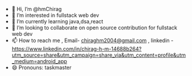 - 👋 Hi, I’m @hmChirag
- 👀 I’m interested in fullstack web dev
- 🌱 I’m currently learning java,dsa,react
- 💞️ I’m looking to collaborate on open source contribution for fullstack web dev
- 📫 How to reach me , Email- chiraghm2004@gmail.com , linkedin - https://www.linkedin.com/in/chirag-h-m-14688b264?utm_source=share&utm_campaign=share_via&utm_content=profile&utm_medium=android_app
- 😄 Pronouns: taskmaster

<!---
hmChirag/hmChirag is a ✨ special ✨ repository because its `README.md` (this file) appears on your GitHub profile.
You can click the Preview link to take a look at your changes.
--->
